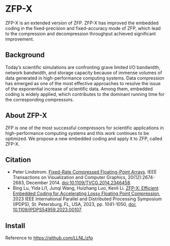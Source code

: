 # ZFP-X
ZFP-X is an extended version of ZFP. ZFP-X has improved the embedded coding in the fixed-precision and fixed-accuracy mode of ZFP, which lead to the compression and decompression throughput achieved significant improvement.

## Background
Today’s scientific simulations are confronting grave limited I/O bandwidth, network bandwidth, and storage capacity because of immense volumes of data generated in high-performance computing systems. Data compression has emerged as one of the most effective approaches to resolve the issue of the exponential increase of scientific data. Among them, embedded coding is widely applied, which contributes to the dominant running time for the corresponding compressors.

## About ZFP-X
ZFP is one of the most successful compressors for scientific applications in high-performance computing systems and this work continues to be optimized. We propose a new embedded coding and apply it to ZFP, called ZFP-X. 

## Citation
* Peter Lindstrom.
[Fixed-Rate Compressed Floating-Point Arrays](https://www.researchgate.net/publication/264417607_Fixed-Rate_Compressed_Floating-Point_Arrays).
IEEE Transactions on Visualization and Computer Graphics, 20(12):2674-2683, December 2014.
[doi:10.1109/TVCG.2014.2346458](http://doi.org/10.1109/TVCG.2014.2346458).
* Bing Lu, Yida Li1, Junqi Wang, Huizhang Luo, Kenli Li.
[ZFP-X: Efficient Embedded Coding for Accelerating Lossy Floating Point Compression](https://ieeexplore.ieee.org/abstract/document/10177402), 2023 IEEE International Parallel and Distributed Processing Symposium (IPDPS), St. Petersburg, FL, USA, 2023, pp. 1041-1050, [doi: 10.1109/IPDPS54959.2023.00107](https://doi.org/10.1109/IPDPS54959.2023.00107).

## Install
Reference to https://github.com/LLNL/zfp

